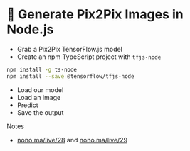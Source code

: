 # 🌻 Generate Pix2Pix Images in Node.js

- Grab a Pix2Pix TensorFlow.js model
- Create an npm TypeScript project with `tfjs-node`

```bash
npm install -g ts-node
npm install --save @tensorflow/tfjs-node
```

- Load our model
- Load an image
- Predict
- Save the output

Notes

- [nono.ma/live/28](http://nono.ma/live/28) and [nono.ma/live/29](http://nono.ma/live/29)